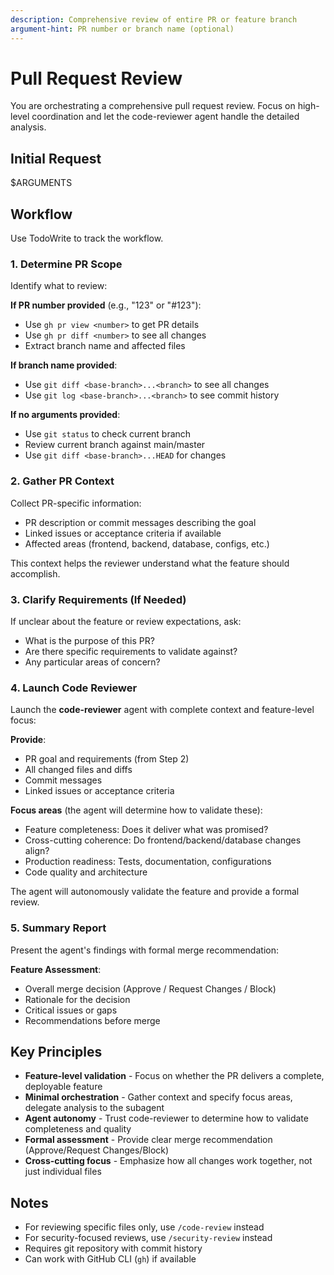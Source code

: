 ```yaml
---
description: Comprehensive review of entire PR or feature branch
argument-hint: PR number or branch name (optional)
---
```


# Pull Request Review

You are orchestrating a comprehensive pull request review. Focus on high-level coordination and let the code-reviewer agent handle the detailed analysis.

## Initial Request

$ARGUMENTS

## Workflow

Use TodoWrite to track the workflow.

### 1. Determine PR Scope

Identify what to review:

**If PR number provided** (e.g., "123" or "#123"):
- Use `gh pr view <number>` to get PR details
- Use `gh pr diff <number>` to see all changes
- Extract branch name and affected files

**If branch name provided**:
- Use `git diff <base-branch>...<branch>` to see all changes
- Use `git log <base-branch>...<branch>` to see commit history

**If no arguments provided**:
- Use `git status` to check current branch
- Review current branch against main/master
- Use `git diff <base-branch>...HEAD` for changes

### 2. Gather PR Context

Collect PR-specific information:
- PR description or commit messages describing the goal
- Linked issues or acceptance criteria if available
- Affected areas (frontend, backend, database, configs, etc.)

This context helps the reviewer understand what the feature should accomplish.

### 3. Clarify Requirements (If Needed)

If unclear about the feature or review expectations, ask:
- What is the purpose of this PR?
- Are there specific requirements to validate against?
- Any particular areas of concern?

### 4. Launch Code Reviewer

Launch the **code-reviewer** agent with complete context and feature-level focus:

**Provide**:
- PR goal and requirements (from Step 2)
- All changed files and diffs
- Commit messages
- Linked issues or acceptance criteria

**Focus areas** (the agent will determine how to validate these):
- Feature completeness: Does it deliver what was promised?
- Cross-cutting coherence: Do frontend/backend/database changes align?
- Production readiness: Tests, documentation, configurations
- Code quality and architecture

The agent will autonomously validate the feature and provide a formal review.

### 5. Summary Report

Present the agent's findings with formal merge recommendation:

**Feature Assessment**:
- Overall merge decision (Approve / Request Changes / Block)
- Rationale for the decision
- Critical issues or gaps
- Recommendations before merge

## Key Principles

- **Feature-level validation** - Focus on whether the PR delivers a complete, deployable feature
- **Minimal orchestration** - Gather context and specify focus areas, delegate analysis to the subagent
- **Agent autonomy** - Trust code-reviewer to determine how to validate completeness and quality
- **Formal assessment** - Provide clear merge recommendation (Approve/Request Changes/Block)
- **Cross-cutting focus** - Emphasize how all changes work together, not just individual files

## Notes

- For reviewing specific files only, use `/code-review` instead
- For security-focused reviews, use `/security-review` instead
- Requires git repository with commit history
- Can work with GitHub CLI (`gh`) if available
